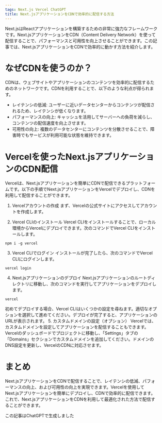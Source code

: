 ```yaml
---
tags: Next.js Vercel ChatGPT
title: Next.jsアプリケーションをCDNで効率的に配信する方法
---
```


Next.jsはReactアプリケーションを構築するための非常に強力なフレームワークです。Next.jsアプリケーションをCDN（Content Delivery Network）を使って配信することで、パフォーマンスと可用性を向上させることができます。この記事では、Next.jsアプリケーションをCDNで効率的に動かす方法を紹介します。

# なぜCDNを使うのか？
CDNは、ウェブサイトやアプリケーションのコンテンツを効率的に配信するためのネットワークです。CDNを利用することで、以下のような利点が得られます。

- レイテンシの低減: ユーザーに近いデータセンターからコンテンツが配信されるため、レイテンシが低くなります。
- パフォーマンスの向上: キャッシュを活用してサーバーへの負荷を減らし、コンテンツの配信速度を向上させます。
- 可用性の向上: 複数のデータセンターにコンテンツを分散させることで、障害時でもサービスが利用可能な状態を維持できます。

# Vercelを使ったNext.jsアプリケーションのCDN配信
Vercelは、Next.jsアプリケーションを簡単にCDNで配信できるプラットフォームです。以下の手順でNext.jsアプリケーションをVercelでデプロイし、CDNを利用して配信することができます。

1. Vercelアカウントの作成
まず、Vercelの公式サイトにアクセスしてアカウントを作成します。

2. Vercel CLIのインストール
Vercel CLIをインストールすることで、ローカル環境からVercelにデプロイできます。次のコマンドでVercel CLIをインストールします。
```
npm i -g vercel
```
3. Vercel CLIでログイン
インストールが完了したら、次のコマンドでVercel CLIにログインします。
```
vercel login
```
4. Next.jsアプリケーションのデプロイ
Next.jsアプリケーションのルートディレクトリに移動し、次のコマンドを実行してアプリケーションをデプロイします。
```
vercel
```
初めてデプロイする場合、Vercel CLIはいくつかの設定を尋ねます。適切なオプションを選択して進めてください。デプロイが完了すると、アプリケーションのURLが表示されます。
5. カスタムドメインの設定（オプション）
Vercelでは、カスタムドメインを設定してアプリケーションを配信することもできます。Vercelのダッシュボードでプロジェクトに移動し、「Settings」タブの「Domains」セクションでカスタムドメインを追加してください。ドメインのDNS設定を更新し、VercelのCDNに対応させます。

# まとめ
Next.jsアプリケーションをCDNで配信することで、レイテンシの低減、パフォーマンスの向上、および可用性の向上を実現できます。Vercelを使用してNext.jsアプリケーションを簡単にデプロイし、CDNで効率的に配信できます。これで、Next.jsアプリケーションをCDNを利用して最適化された方法で配信することができます。

この記事はChatGPTで生成しました
